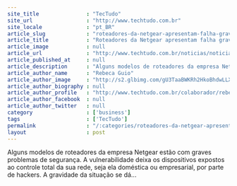 ```yaml
---
site_title               : "TecTudo"
site_url                 : "http://www.techtudo.com.br"
site_locale              : "pt_BR"
article_slug             : "roteadores-da-netgear-apresentam-falha-grave-de-seguranca-saiba-mais"
article_title            : "Roteadores da Netgear apresentam falha grave de segurança; saiba mais"
article_image            : null
article_url              : "http://www.techtudo.com.br/noticias/noticia/2016/12/roteadores-da-netgear-apresentam-falha-grave-de-seguranca-saiba-mais.html"
article_published_at     : null
article_description      : "Alguns modelos de roteadores da empresa Netgear estão com graves problemas de segurança. A vulnerabilidade deixa os dispositivos expostos ao controle total da sua rede, seja ela doméstica ou empresarial, por parte de hackers. A gravidade da situação se dá..."
article_author_name      : "Rebeca Guio"
article_author_image     : "http://s2.glbimg.com/gU3TaaBWKRh2HkoBhdwLLXuvsok=/30x30/s2.glbimg.com/4-hSx_8MkpyfDyYjpjkHJoYT_HY=/0x40:205x245/140x140/s.glbimg.com/po/tt2/f/original/2016/06/27/rebeca-guio.jpg"
article_author_biography : null
article_author_profile   : "http://www.techtudo.com.br/colaborador/rebeca-guio.html"
article_author_facebook  : null
article_author_twitter   : null
category                 : ['business']
tags                     : ['TecTudo']
permalink                : "/:categories/roteadores-da-netgear-apresentam-falha-grave-de-seguranca-saiba-mais/"
layout                   : post
---
```


Alguns modelos de roteadores da empresa Netgear estão com graves problemas de segurança. A vulnerabilidade deixa os dispositivos expostos ao controle total da sua rede, seja ela doméstica ou empresarial, por parte de hackers. A gravidade da situação se dá...

